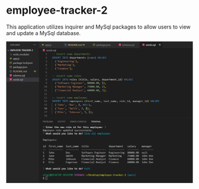 # employee-tracker-2

This application utilizes inquirer and MySql packages to allow users to view and update a MySql database.

![ScreenShot](screenshot.png)